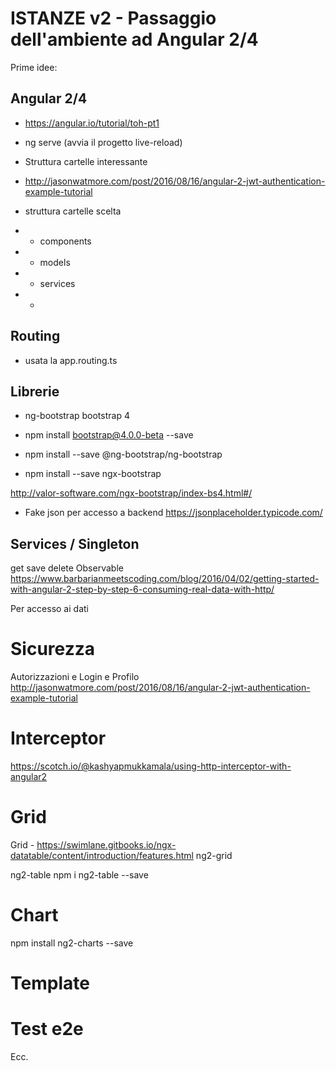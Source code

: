 # ISTANZE v2 - Passaggio dell'ambiente ad Angular 2/4

Prime idee:

## Angular 2/4

- https://angular.io/tutorial/toh-pt1
- ng serve (avvia il progetto live-reload)

- Struttura cartelle interessante
- http://jasonwatmore.com/post/2016/08/16/angular-2-jwt-authentication-example-tutorial

- struttura cartelle scelta
- - components
- - models 
- - services
- - 

## Routing

- usata la app.routing.ts 

## Librerie

- ng-bootstrap bootstrap 4

- npm install bootstrap@4.0.0-beta --save

- npm install --save @ng-bootstrap/ng-bootstrap

- npm install --save ngx-bootstrap

http://valor-software.com/ngx-bootstrap/index-bs4.html#/


- Fake json per accesso a backend https://jsonplaceholder.typicode.com/

## Services / Singleton

get save delete Observable
https://www.barbarianmeetscoding.com/blog/2016/04/02/getting-started-with-angular-2-step-by-step-6-consuming-real-data-with-http/

Per accesso ai dati

# Sicurezza

Autorizzazioni e Login e Profilo
http://jasonwatmore.com/post/2016/08/16/angular-2-jwt-authentication-example-tutorial


# Interceptor

https://scotch.io/@kashyapmukkamala/using-http-interceptor-with-angular2


# Grid

Grid - https://swimlane.gitbooks.io/ngx-datatable/content/introduction/features.html
ng2-grid

ng2-table
npm i ng2-table --save

# Chart

npm install ng2-charts --save

# Template

# Test e2e

Ecc.


